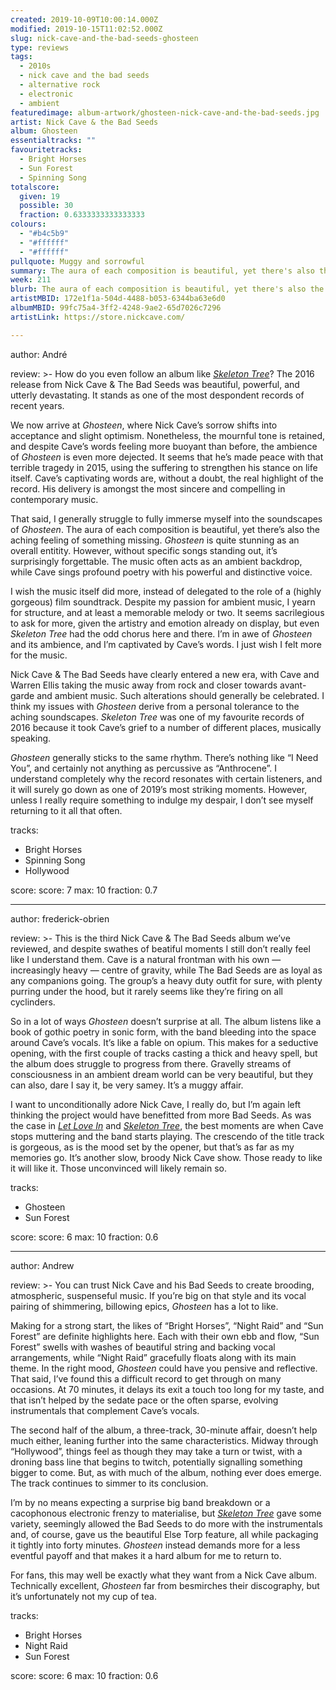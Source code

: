```yaml
---
created: 2019-10-09T10:00:14.000Z
modified: 2019-10-15T11:02:52.000Z
slug: nick-cave-and-the-bad-seeds-ghosteen
type: reviews
tags:
  - 2010s
  - nick cave and the bad seeds
  - alternative rock
  - electronic
  - ambient
featuredimage: album-artwork/ghosteen-nick-cave-and-the-bad-seeds.jpg
artist: Nick Cave & the Bad Seeds
album: Ghosteen
essentialtracks: ""
favouritetracks:
  - Bright Horses
  - Sun Forest
  - Spinning Song
totalscore:
  given: 19
  possible: 30
  fraction: 0.6333333333333333
colours:
  - "#b4c5b9"
  - "#ffffff"
  - "#ffffff"
pullquote: Muggy and sorrowful
summary: The aura of each composition is beautiful, yet there's also the aching feeling of something missing. Ghosteen is quite stunning as an overall entitity. However, without specific songs standing out, it's surprisingly forgettable.
week: 211
blurb: The aura of each composition is beautiful, yet there's also the aching feeling of something missing. Stunning, and yet also oddly forgettable.
artistMBID: 172e1f1a-504d-4488-b053-6344ba63e6d0
albumMBID: 99fc75a4-3ff2-4248-9ae2-65d7026c7296
artistLink: https://store.nickcave.com/

---
```


author: André

review: >-
  How do you even follow an album like [*Skeleton Tree*](/reviews/nick-cave-and-the-bad-seeds-skeleton-tree/)? The 2016 release from Nick Cave & The Bad Seeds was beautiful, powerful, and utterly devastating. It stands as one of the most despondent records of recent years. 
  
  We now arrive at *Ghosteen*, where Nick Cave’s sorrow shifts into acceptance and slight optimism. Nonetheless, the mournful tone is retained, and despite Cave’s words feeling more buoyant than before, the ambience of *Ghosteen* is even more dejected. It seems that he’s made peace with that terrible tragedy in 2015, using the suffering to strengthen his stance on life itself. Cave’s captivating words are, without a doubt, the real highlight of the record. His delivery is amongst the most sincere and compelling in contemporary music.

  That said, I generally struggle to fully immerse myself into the soundscapes of *Ghosteen*. The aura of each composition is beautiful, yet there’s also the aching feeling of something missing. *Ghosteen* is quite stunning as an overall entitity. However, without specific songs standing out, it’s surprisingly forgettable. The music often acts as an ambient backdrop, while Cave sings profound poetry with his powerful and distinctive voice. 
  
  I wish the music itself did more, instead of delegated to the role of a (highly gorgeous) film soundtrack. Despite my passion for ambient music, I yearn for structure, and at least a memorable melody or two. It seems sacrilegious to ask for more, given the artistry and emotion already on display, but even *Skeleton Tree* had the odd chorus here and there. I’m in awe of *Ghosteen* and its ambience, and I’m captivated by Cave’s words. I just wish I felt more for the music.

  Nick Cave & The Bad Seeds have clearly entered a new era, with Cave and Warren Ellis taking the music away from rock and closer towards avant-garde and ambient music. Such alterations should generally be celebrated. I think my issues with *Ghosteen* derive from a personal tolerance to the aching soundscapes. *Skeleton Tree* was one of my favourite records of 2016 because it took Cave’s grief to a number of different places, musically speaking. 
  
  *Ghosteen* generally sticks to the same rhythm. There’s nothing like “I Need You”, and certainly not anything as percussive as “Anthrocene”. I understand completely why the record resonates with certain listeners, and it will surely go down as one of 2019’s most striking moments. However, unless I really require something to indulge my despair, I don’t see myself returning to it all that often.

tracks:
  - Bright Horses
  - ­­Spinning Song
  - ­­Hollywood

score:
  score: 7
  max: 10
  fraction: 0.7

---
author: frederick-obrien

review: >-
  This is the third Nick Cave & The Bad Seeds album we’ve reviewed, and despite swathes of beatiful moments I still don’t really feel like I understand them. Cave is a natural frontman with his own — increasingly heavy — centre of gravity, while The Bad Seeds are as loyal as any companions going. The group’s a heavy duty outfit for sure, with plenty purring under the hood, but it rarely seems like they’re firing on all cyclinders.

  So in a lot of ways *Ghosteen* doesn’t surprise at all. The album listens like a book of gothic poetry in sonic form, with the band bleeding into the space around Cave’s vocals. It’s like a fable on opium. This makes for a seductive opening, with the first couple of tracks casting a thick and heavy spell, but the album does struggle to progress from there. Gravelly streams of consciousness in an ambient dream world can be very beautiful, but they can also, dare I say it, be very samey. It’s a muggy affair.

  I want to unconditionally adore Nick Cave, I really do, but I’m again left thinking the project would have benefitted from more Bad Seeds. As was the case in [*Let Love In*](/reviews/nick-cave-and-the-bad-seeds-let-love-in/) and [*Skeleton Tree*](/reviews/nick-cave-and-the-bad-seeds-skeleton-tree/), the best moments are when Cave stops muttering and the band starts playing. The crescendo of the title track is gorgeous, as is the mood set by the opener, but that’s as far as my memories go. It’s another slow, broody Nick Cave show. Those ready to like it will like it. Those unconvinced will likely remain so.

tracks:
  - Ghosteen
  - ­­Sun Forest

score:
  score: 6
  max: 10
  fraction: 0.6

---
author: Andrew

review: >-
  You can trust Nick Cave and his Bad Seeds to create brooding, atmospheric, suspenseful music. If you’re big on that style and its vocal pairing of shimmering, billowing epics, *Ghosteen* has a lot to like.

  Making for a strong start, the likes of “Bright Horses”, “Night Raid” and “Sun Forest” are definite highlights here. Each with their own ebb and flow, “Sun Forest” swells with washes of beautiful string and backing vocal arrangements, while “Night Raid” gracefully floats along with its main theme. In the right mood, *Ghosteen* could have you pensive and reflective. That said, I’ve found this a difficult record to get through on many occasions. At 70 minutes, it delays its exit a touch too long for my taste, and that isn’t helped by the sedate pace or the often sparse, evolving instrumentals that complement Cave’s vocals.

  The second half of the album, a three-track, 30-minute affair, doesn’t help much either, leaning further into the same characteristics. Midway through “Hollywood”, things feel as though they may take a turn or twist, with a droning bass line that begins to twitch, potentially signalling something bigger to come. But, as with much of the album, nothing ever does emerge. The track continues to simmer to its conclusion.

  I’m by no means expecting a surprise big band breakdown or a cacophonous electronic frenzy to materialise, but [*Skeleton Tree*](/reviews/nick-cave-and-the-bad-seeds-skeleton-tree/) gave some variety, seemingly allowed the Bad Seeds to do more with the instrumentals and, of course, gave us the beautiful Else Torp feature, all while packaging it tightly into forty minutes. *Ghosteen* instead demands more for a less eventful payoff and that makes it a hard album for me to return to.

  For fans, this may well be exactly what they want from a Nick Cave album. Technically excellent, *Ghosteen* far from besmirches their discography, but it’s unfortunately not my cup of tea.

tracks:
  - Bright Horses
  - ­­Night Raid
  - ­­Sun Forest

score:
  score: 6
  max: 10
  fraction: 0.6
